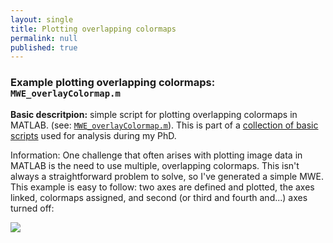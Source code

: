 ```yaml
---
layout: single
title: Plotting overlapping colormaps
permalink: null
published: true
---
```




### Example plotting overlapping colormaps: `MWE_overlayColormap.m`


**Basic descritpion:** simple script for plotting overlapping colormaps in MATLAB. (see: [`MWE_overlayColormap.m`](https://github.com/richkylet/analysis-tools/blob/gh-pages/MWE_overlayColormap.m)).
This is part of a [collection of basic scripts](https://github.com/richkylet/analysis-tools) used for analysis during my PhD. 


Information: One challenge that often arises with plotting image data in MATLAB is the need to use multiple, overlapping colormaps. 
This isn't always a straightforward problem to solve, so I've generated a simple MWE. 
This example is easy to follow: two axes are defined and plotted, the axes linked, colormaps assigned, and second (or third and fourth and...) axes turned off:


![]({{site.baseurl}}https://github.com/richkylet/analysis-tools/blob/gh-pages/images/twoColormaps.jpg?raw=true)
